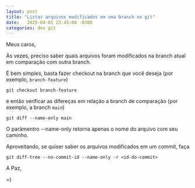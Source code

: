 ```yaml
---
layout: post
title: "Listar arquivos modificados em uma branch no git"
date:   2025-04-01 23:45:00 -0300
categories: dev git
---
```


Meus caros,

Às vezes, preciso saber quais arquivos foram modificados na branch atual em comparação com outra branch. 

É bem simples, basta fazer checkout na branch que você deseja (por exemplo, `branch-feature`)

```console
git checkout branch-feature
```
e então verificar as difereças em relação a branch de comparação (por exemplo, a branch `main`) 

```console
git diff --name-only main
```

O parâmentro --name-only retorna apenas o nome do arquivo com seu caminho.

Aproveitando, se quiser saber os arquivos modificados em um commit, faça 

```console
git diff-tree --no-commit-id --name-only -r <id-do-commit>
```

A Paz,

=)